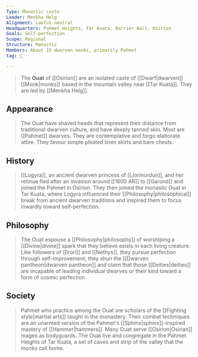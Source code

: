 ```yaml
---
Type: Monastic caste
Leader: Menkha Helg
Alignment: Lawful neutral
Headquarters: Pahmet Heights, Tar Kuata, Barrier Wall, Osirion
Goals: Self-perfection
Scope: Regional
Structure: Monastic
Members: About 15 dwarven monks, primarily Pahmet
tag: 👥

---
```


> The **Ouat** of [[Osirion]] are an isolated caste of [[Dwarf|dwarven]] [[Monk|monks]] based in the mountain valley near [[Tar Kuata]]. They are led by [[Menkha Helg]].



## Appearance

> The Ouat have shaved heads that represent their distance from traditional dwarven culture, and have deeply tanned skin. Most are [[Pahmet]] dwarves.
> They are contemplative and forgo elaborate attire. They favour simple pleated linen skirts and bare chests.


## History

> [[Logyra]], an ancient dwarven princess of [[Jormurdun]], and her retinue fled after an invasion around [[1600 AR]] to [[Garund]] and joined the Pahmet in Osirion. They then joined the monastic Ouat in Tar Kuata, where Logyra influenced their [[Philosophy|philosophical]] break from ancient dwarven traditions and inspired them to focus inwardly toward self-perfection.


## Philosophy

> The Ouat espouse a [[Philosophy|philosophy]] of worshiping a [[Divine|divine]] spark that they believe exists in each living creature. Like followers of [[Irori]] and [[Nethys]], they pursue perfection through self-improvement; they shun the [[Dwarven pantheon|dwarven pantheon]] and claim that those [[Deities|deities]] are incapable of leading individual dwarves or their kind toward a form of cosmic perfection.


## Society

> Pahmet who practice among the Ouat are scholars of the [[Fighting style|martial arts]] taught in the monastery. Their combat techniques are an unarmed version of the Pahmet's [[Sphinx|sphinx]]-inspired mastery of [[Hammer|hammers]]. Many Ouat serve [[Osirion|Osirian]] mages as bodyguards.
> The Ouat live and congregate in the Pahmet Heights of Tar Kuata, a set of caves and strip of the valley that the monks call home.








